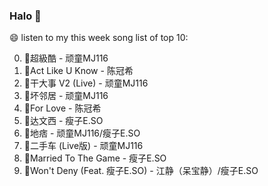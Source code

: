 

### Halo 👋

😄 listen to my this week song list of top 10:

0. 🌈超級酷 - 顽童MJ116
1. 🌈Act Like U Know - 陈冠希
2. 🌈干大事 V2 (Live) - 顽童MJ116
3. 🌈坏邻居 - 顽童MJ116
4. 🌈For Love - 陈冠希
5. 🌈达文西 - 瘦子E.SO
6. 🌈地痞 - 顽童MJ116/瘦子E.SO
7. 🌈二手车 (Live版) - 顽童MJ116
8. 🌈Married To The Game - 瘦子E.SO
9. 🌈Won't Deny (Feat. 瘦子E.SO) - 江静（呆宝静）/瘦子E.SO

